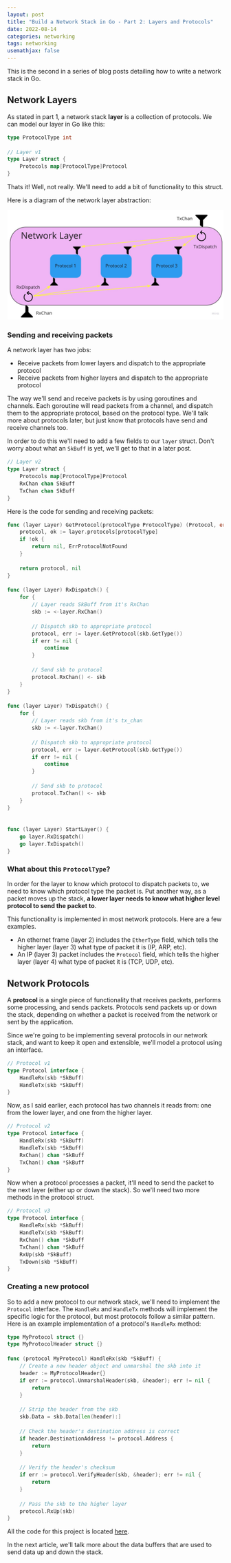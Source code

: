 ```yaml
---
layout: post
title: "Build a Network Stack in Go - Part 2: Layers and Protocols"
date: 2022-08-14
categories: networking
tags: networking
usemathjax: false
---
```


This is the second in a series of blog posts detailing how to write a network stack in Go.

## Network Layers

As stated in part 1, a network stack __layer__ is a collection of protocols. We can model our layer in Go like this:

```go
type ProtocolType int

// Layer v1
type Layer struct {
    Protocols map[ProtocolType]Protocol
}
```

Thats it! Well, not really. We'll need to add a bit of functionality to this struct.

Here is a diagram of the network layer abstraction:

![Network layer](/assets/Network-Layer.jpg)

### Sending and receiving packets

A network layer has two jobs:

- Receive packets from lower layers and dispatch to the appropriate protocol
- Receive packets from higher layers and dispatch to the appropriate protocol

The way we'll send and receive packets is by using goroutines and channels. Each goroutine will read packets from a channel, and dispatch them to the appropriate protocol, based on the protocol type. We'll talk more about protocols later, but just know that protocols have send and receive channels too.

In order to do this we'll need to add a few fields to our `layer` struct. Don't worry about what an `SkBuff` is yet, we'll get to that in a later post.

```go
// Layer v2
type Layer struct {
    Protocols map[ProtocolType]Protocol
    RxChan chan SkBuff
    TxChan chan SkBuff
}
```

Here is the code for sending and receiving packets:

```go
func (layer Layer) GetProtocol(protocolType ProtocolType) (Protocol, error) {
    protocol, ok := layer.protocols[protocolType]
    if !ok {
        return nil, ErrProtocolNotFound
    }

    return protocol, nil
}

func (layer Layer) RxDispatch() {
    for {
        // Layer reads SkBuff from it's RxChan
        skb := <-layer.RxChan()

        // Dispatch skb to appropriate protocol
        protocol, err := layer.GetProtocol(skb.GetType())
        if err != nil {
            continue
        }

        // Send skb to protocol
        protocol.RxChan() <- skb
    }
}

func (layer Layer) TxDispatch() {
    for {
        // Layer reads skb from it's tx_chan
        skb := <-layer.TxChan()

        // Dispatch skb to appropriate protocol
        protocol, err := layer.GetProtocol(skb.GetType())
        if err != nil {
            continue
        }

        // Send skb to protocol
        protocol.TxChan() <- skb
    }
}


func (layer Layer) StartLayer() {
    go layer.RxDispatch()
    go layer.TxDispatch()
}
```

### What about this `ProtocolType`?

In order for the layer to know which protocol to dispatch packets to, we need to know which protocol type the packet is. Put another way, as a packet moves up the stack,  __a lower layer needs to know what higher level protocol to send the packet to__.

This functionality is implemented in most network protocols. Here are a few examples.

- An ethernet frame (layer 2) includes the `EtherType` field, which tells the higher layer (layer 3) what type of packet it is (IP, ARP, etc).
- An IP (layer 3) packet includes the `Protocol` field, which tells the higher layer (layer 4) what type of packet it is (TCP, UDP, etc).

## Network Protocols

A __protocol__ is a single piece of functionality that receives packets, performs some processing, and sends packets. Protocols send packets up or down the stack, depending on whether a packet is received from the network or sent by the application.

Since we're going to be implementing several protocols in our network stack, and want to keep it open and extensible, we'll model a protocol using an interface.

```go
// Protocol v1
type Protocol interface {
    HandleRx(skb *SkBuff)
    HandleTx(skb *SkBuff)
}
```

Now, as I said earlier, each protocol has two channels it reads from: one from the lower layer, and one from the higher layer.

```go
// Protocol v2
type Protocol interface {
    HandleRx(skb *SkBuff)
    HandleTx(skb *SkBuff)
    RxChan() chan *SkBuff
    TxChan() chan *SkBuff
}
```

Now when a protocol processes a packet, it'll need to send the packet to the next layer (either up or down the stack). So we'll need two more methods in the protocol struct.

```go
// Protocol v3
type Protocol interface {
    HandleRx(skb *SkBuff)
    HandleTx(skb *SkBuff)
    RxChan() chan *SkBuff
    TxChan() chan *SkBuff
    RxUp(skb *SkBuff)
    TxDown(skb *SkBuff)
}
```

### Creating a new protocol

So to add a new protocol to our network stack, we'll need to implement the `Protocol` interface. The `HandleRx` and `HandleTx` methods will implement the specific logic for the protocol, but most protocols follow a similar pattern. Here is an example implementation of a protocol's `HandleRx` method:

```go
type MyProtocol struct {}
type MyProtocolHeader struct {}

func (protocol MyProtocol) HandleRx(skb *SkBuff) {
    // Create a new header object and unmarshal the skb into it
    header := MyProtocolHeader{}
    if err := protocol.UnmarshalHeader(skb, &header); err != nil {
        return
    }

    // Strip the header from the skb
    skb.Data = skb.Data[len(header):]

    // Check the header's destination address is correct
    if header.DestinationAddress != protocol.Address {
        return
    }

    // Verify the header's checksum
    if err := protocol.VerifyHeader(skb, &header); err != nil {
        return
    }
    
    // Pass the skb to the higher layer
    protocol.RxUp(skb)
}
```

All the code for this project is located [here](https://github.com/mattcarp12/matnet).

In the next article, we'll talk more about the data buffers that are used to send data up and down the stack.
